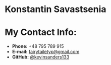 # Konstantin Savastsenia
# My Contact Info:
* **Phone:** +48 795 789 915
* **E-mail:** [fairytailetyp@gmail.com](fairytailetyp@gmail.com)
* **GitHub:** [@kevinsanders133](https://github.com/kevinsanders133)
